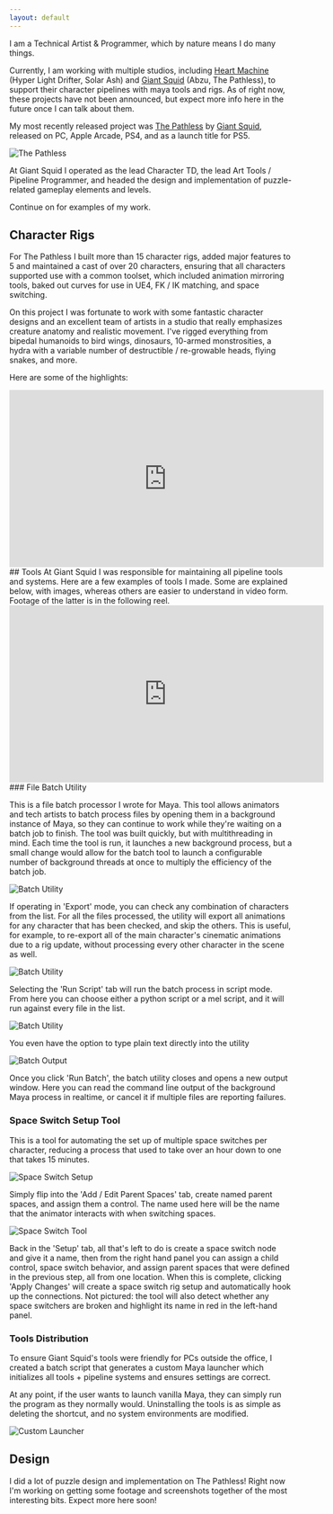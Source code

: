 ```yaml
---
layout: default
---
```

I am a Technical Artist & Programmer, which by nature means I do many things.

Currently, I am working with multiple studios, including [Heart Machine](https://www.heartmachine.com) (Hyper Light Drifter, Solar Ash) and [Giant Squid](https://www.giantsquidstudios.com) (Abzu, The Pathless), to support their character pipelines with maya tools and rigs. As of right now, these projects have not been announced, but expect more info here in the future once I can talk about them.

My most recently released project was [The Pathless](https://www.thepathless.com) by [Giant Squid](https://www.giantsquidstudios.com), released on PC, Apple Arcade, PS4, and as a launch title for PS5.

![The Pathless](images/PathlessCoverArt.png)

At Giant Squid I operated as the lead Character TD, the lead Art Tools / Pipeline Programmer, and headed the design and implementation of puzzle-related gameplay elements and levels.

Continue on for examples of my work.

## Character Rigs
For The Pathless I built more than 15 character rigs, added major features to 5 and maintained a cast of over 20 characters, ensuring that all characters supported use with a common toolset, which included animation mirroring tools, baked out curves for use in UE4, FK / IK matching, and space switching.

On this project I was fortunate to work with some fantastic character designs and an excellent team of artists in a studio that really emphasizes creature anatomy and realistic movement. I've rigged everything from bipedal humanoids to bird wings, dinosaurs, 10-armed monstrosities, a hydra with a variable number of destructible / re-growable heads, flying snakes, and more.

Here are some of the highlights:

<div class="embedded-video">
	<iframe width="560" height="315" src="https://www.youtube.com/embed/xspsQUE7gUo" frameborder="0" allow="accelerometer; autoplay; clipboard-write; encrypted-media; gyroscope; picture-in-picture" allowfullscreen></iframe>
</div>
## Tools
At Giant Squid I was responsible for maintaining all pipeline tools and systems. Here are a few examples of tools I made. Some are explained below, with images, whereas others are easier to understand in video form. Footage of the latter is in the following reel.


<div class="embedded-video">
	<iframe width="560" height="315" src="https://www.youtube.com/embed/_SVW9QBN1Dw" frameborder="0" allow="accelerometer; autoplay; clipboard-write; encrypted-media; gyroscope; picture-in-picture" allowfullscreen></iframe>
</div>
### File Batch Utility

This is a file batch processor I wrote for Maya. This tool allows animators and tech artists to batch process files by opening them in a background instance of Maya, so they can continue to work while they're waiting on a batch job to finish. The tool was built quickly, but with multithreading in mind. Each time the tool is run, it launches a new background process, but a small change would allow for the batch tool to launch a configurable number of background threads at once to multiply the efficiency of the batch job.

![Batch Utility](images/BatchUtility1.png)

If operating in 'Export' mode, you can check any combination of characters from the list. For all the files processed, the utility will export all animations for any character that has been checked, and skip the others. This is useful, for example, to re-export all of the main character's cinematic animations due to a rig update, without processing every other character in the scene as well.

![Batch Utility](images/BatchUtility2.png)

Selecting the 'Run Script' tab will run the batch process in script mode. From here you can choose either a python script or a mel script, and it will run against every file in the list.

![Batch Utility](images/BatchUtility3.png)

You even have the option to type plain text directly into the utility

![Batch Output](images/BatchOutput.png)

Once you click 'Run Batch', the batch utility closes and opens a new output window. Here you can read the command line output of the background Maya process in realtime, or cancel it if multiple files are reporting failures.

### Space Switch Setup Tool

This is a tool for automating the set up of multiple space switches per character, reducing a process that used to take over an hour down to one that takes 15 minutes.

![Space Switch Setup](images/SpaceSetupTool1.png)

Simply flip into the 'Add / Edit Parent Spaces' tab, create named parent spaces, and assign them a control. The name used here will be the name that the animator interacts with when switching spaces.

![Space Switch Tool](images/SpaceSetupTool2.png)

Back in the 'Setup' tab, all that's left to do is create a space switch node and give it a name, then from the right hand panel you can assign a child control, space switch behavior, and assign parent spaces that were defined in the previous step, all from one location. When this is complete, clicking 'Apply Changes' will create a space switch rig setup and automatically hook up the connections. Not pictured: the tool will also detect whether any space switchers are broken and highlight its name in red in the left-hand panel.

### Tools Distribution

To ensure Giant Squid's tools were friendly for PCs outside the office, I created a batch script that generates a custom Maya launcher which initializes all tools + pipeline systems and ensures settings are correct.

At any point, if the user wants to launch vanilla Maya, they can simply run the program as they normally would. Uninstalling the tools is as simple as deleting the shortcut, and no system environments are modified.

![Custom Launcher](images/CustomLauncher.gif)

## Design

I did a lot of puzzle design and implementation on The Pathless! Right now I'm working on getting some footage and screenshots together of the most interesting bits. Expect more here soon!